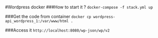 #Wordpress docker
###How to start it ?
`docker-compose -f stack.yml up`

###Get the code from container
`docker cp wordpress-api_wordpress_1:/var/www/html .`

###Access it
`http://localhost:8080/wp-json/wp/v2`
